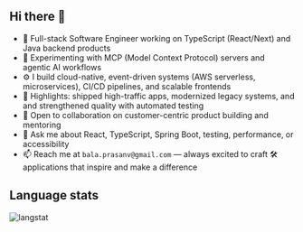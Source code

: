 ## Hi there 👋

- 🔭 Full-stack Software Engineer working on TypeScript (React/Next) and Java backend products  
- 🌱 Experimenting with MCP (Model Context Protocol) servers and agentic AI workflows  
- ⚙️ I build cloud-native, event-driven systems (AWS serverless, microservices), CI/CD pipelines, and scalable frontends  
- 🚀 Highlights: shipped high-traffic apps, modernized legacy systems, and and strengthened quality with automated testing
- 🤝 Open to collaboration on customer-centric product building and mentoring
- 💬 Ask me about React, TypeScript, Spring Boot, testing, performance, or accessibility  
- 📫 Reach me at `bala.prasanv@gmail.com` — always excited to craft 🛠️ applications that inspire and make a difference


## **Language stats**

![langstat](https://github-readme-stats.vercel.app/api/top-langs/?username=prasanvb&size_weight=0.5&count_weight=0&layout=compact)
